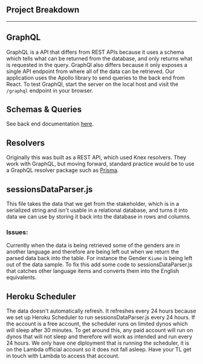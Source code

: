 ## Project Breakdown
---
## GraphQL 

GraphQL is a API that differs from REST APIs because it uses a schema which tells what can be returned from the database, and only returns what is requested in the query. GraphQl also differs because it only exposes a single API endpoint from where all of the data can be retrieved. Our application uses the Apollo library to send queries to the back end from React. To test GraphQl, start the server on the local host and visit the `/graphql` endpoint in your browser.

## Schemas & Queries

See back end documentation [here](https://github.com/Lambda-School-Labs/sauti-databank-be/blob/master/README.md).

## Resolvers

Originally this was built as a REST API, which used Knex resolvers. They work with GraphQL, but moving forward, standard practice would be to use a GraphQL resolver package such as [Prisma](https://www.prisma.io/).

## sessionsDataParser.js

This file takes the data that we get from the stakeholder, which is in a serialized string and isn't usable in a relational database, and turns it into data we can use by storing it back into the database in rows and columns. 

### Issues:

Currently when the data is being retrieved some of the genders are in another language and therefore are being left out when we return the parsed data back into the table. For instance the Gender `Kiume` is being left out of the data sample. To fix this add some code to sessionsDataParser.js that catches other language items and converts them into the English equivalents.


## Heroku Scheduler

The data doesn't automatically refresh. It refreshes every 24 hours because we set up Heroku Scheduler to run sessionsDataParser.js every 24 hours. If the account is a free account, the scheduler runs on limited dynos which will sleep after 30 minutes. To get around this, any paid account will run on dynos that will not sleep and therefore will work as intended and run every 24 hours. We only have one diployment that is running the scheduler, it is on the Lambda official account so it does not fall asleep. Have your TL get in touch with Lambda to access that account.

